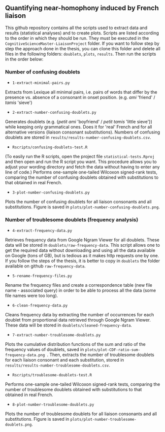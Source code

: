 ## Quantifying near-homophony induced by French liaison

This github repository contains all the scripts used to extract data and results (statistical analyses) and to create plots. Scripts are listed according to the order in which they should be run. They must be executed in the ```CognitiveScienceMaster-LiaisonProject``` folder. If you want to follow step by step the approach done in the thesis, you can clone this folder and delete all files in the following folders: ```doublets```, ```plots```, ```results```. Then run the scripts in the order below:

### Number of confusing doublets
* ```1-extract-minimal-pairs.py```

Extracts from Lexique all minimal pairs, i.e. pairs of words that differ by the presence vs. absence of a consonant in onset position. (e.g. *ami* 'friend' / *tamis* 'sieve')

* ```2-extract-number-confusing-doublets.py```

Generates doublets (e.g. {*petit ami* 'boyfriend' / *petit tamis* 'little sieve'}) while keeping only grammatical ones. Does it for 'real' French and for all alternative versions (liaison consonant substitutions). Numbers of confusing doublets are stored in ```results/results-number-confusing-doublets.csv```.

* ```Rscripts/confusing-doublets-test.R```

(To easily run the R scripts, open the project file ```statistical-tests.Rproj``` and then open and run the R script you want. This procedure allows you to adjust your wording directory and fetch the data without having to enter any line of code.)
Performs one-sample one-tailed Wilcoxon signed-rank tests, comparing the number of confusing doublets obtained with substitutions to that obtained in real French.

* ```3-plot-number-confusing-doublets.py```

Plots the number of confusing doublets for all liaison consonants and all substitutions. Figure is saved in ```plots/plot-number-confusing-doublets.png```.

### Number of troublesome doublets (frequency analysis)
* ```4-extract-frequency-data.py```

Retrieves frequency data from Google Ngram Viewer for all doublets. These data will be stored in ```doublets/raw-frequency-data```. This script allows one to get the required data without downloading and using all the data available on Google (tons of GB), but is tedious as it makes http requests one by one. If you follow the steps of the thesis, it is better to copy in ```doublets``` the folder available on github ```raw-frequency-data```. 

* ```5-rename-frequency-files.py```

Rename the frequency files and create a correspondence table (new file name - associated query) in order to be able to process all the data (some file names were too long).

* ```6-clean-frequency-data.py```

Cleans frequency data by extracting the number of occurrences for each doublet from proportional data retrieved through Google Ngram Viewer. These data will be stored in ```doublets/cleaned-frequency-data```.

* ```7-extract-number-troublesome-doublets.py```

Plots the cumulative distribution functions of the sum and ratio of the frequency values of doublets, saved in ```plots/plot-CDF-ratio-sum-frequency-data.png ```. Then, extracts the number of troublesome doublets for each liaison consonant and each substitution, stored in ```results/results-number-troublesome-doublets.csv```.

* ```Rscripts/troublesome-doublets-test.R```

Performs one-sample one-tailed Wilcoxon signed-rank tests, comparing the number of troublesome doublets obtained with substitutions to that obtained in real French.

* ```8-plot-number-troublesome-doublets.py```

Plots the number of troublesome doublets for all liaison consonants and all substitutions. Figure is saved in ```plots/plot-number-troublesome-doublets.png```.
